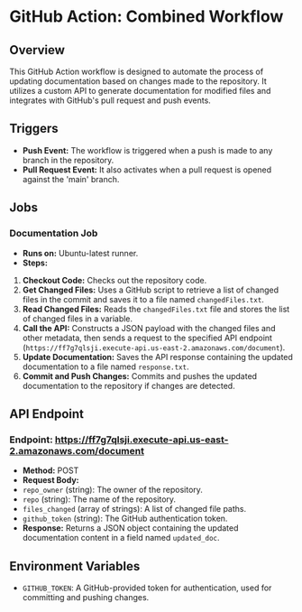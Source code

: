 # GitHub Action: Combined Workflow

## Overview
This GitHub Action workflow is designed to automate the process of updating documentation based on changes made to the repository. It utilizes a custom API to generate documentation for modified files and integrates with GitHub's pull request and push events.

## Triggers
- **Push Event:** The workflow is triggered when a push is made to any branch in the repository.
- **Pull Request Event:** It also activates when a pull request is opened against the 'main' branch.

## Jobs
### Documentation Job
- **Runs on:** Ubuntu-latest runner.
- **Steps:**
 1. **Checkout Code:** Checks out the repository code.
 2. **Get Changed Files:** Uses a GitHub script to retrieve a list of changed files in the commit and saves it to a file named `changedFiles.txt`.
 3. **Read Changed Files:** Reads the `changedFiles.txt` file and stores the list of changed files in a variable.
 4. **Call the API:** Constructs a JSON payload with the changed files and other metadata, then sends a request to the specified API endpoint (`https://ff7g7qlsji.execute-api.us-east-2.amazonaws.com/document`).
 5. **Update Documentation:** Saves the API response containing the updated documentation to a file named `response.txt`.
 6. **Commit and Push Changes:** Commits and pushes the updated documentation to the repository if changes are detected.

## API Endpoint
### Endpoint: https://ff7g7qlsji.execute-api.us-east-2.amazonaws.com/document
- **Method:** POST
- **Request Body:**
 - `repo_owner` (string): The owner of the repository.
 - `repo` (string): The name of the repository.
 - `files_changed` (array of strings): A list of changed file paths.
 - `github_token` (string): The GitHub authentication token.
- **Response:** Returns a JSON object containing the updated documentation content in a field named `updated_doc`.

## Environment Variables
- `GITHUB_TOKEN`: A GitHub-provided token for authentication, used for committing and pushing changes.
